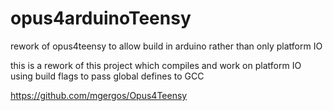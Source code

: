# opus4arduinoTeensy
rework of opus4teensy to allow build in arduino rather than only platform IO

this is a rework of this project which compiles and work on platform IO using build flags to pass global defines to GCC

https://github.com/mgergos/Opus4Teensy

